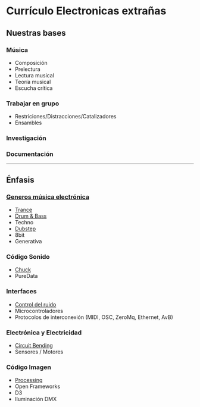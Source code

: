 # Currículo Electronicas extrañas

## Nuestras bases
### Música
  - Composición
  - Prelectura
  - Lectura musical
  - Teoría musical
  - Escucha crítica
  
### Trabajar en grupo
  -	Restriciones/Distracciones/Catalizadores
  - Ensambles
  
### Investigación


### Documentación

---

## Énfasis
### [Generos música electrónica](https://github.com/electropipe/ELECTROCHARLA-)
  - [Trance](https://github.com/electropipe/musicaElectronica/blob/master/trance.md)
  - [Drum & Bass](https://github.com/electropipe/musicaElectronica/blob/master/drumBass.md)
  - Techno
  - [Dubstep](https://github.com/electropipe/musicaElectronica/blob/master/dubstep.md)
  - 8bit
  - Generativa
 
### Código Sonido 
  - [Chuck](https://github.com/son0p/introduccionChucK)
  - PureData

### Interfaces
  - [Control del ruido](https://github.com/rotativa/controlDelRuido)
  - Microcontroladores
  - Protocolos de interconexión (MIDI, OSC, ZeroMq, Ethernet, AvB)

### Electrónica y Electricidad
  - [Circuit Bending](https://github.com/DanielLuna/circuitBending)
  - Sensores / Motores
     
### Código Imagen 
  - [Processing](https://github.com/Kaziuz/Processing-Getting-Started)
  - Open Frameworks
  - D3
  - Iluminación DMX
  

  

